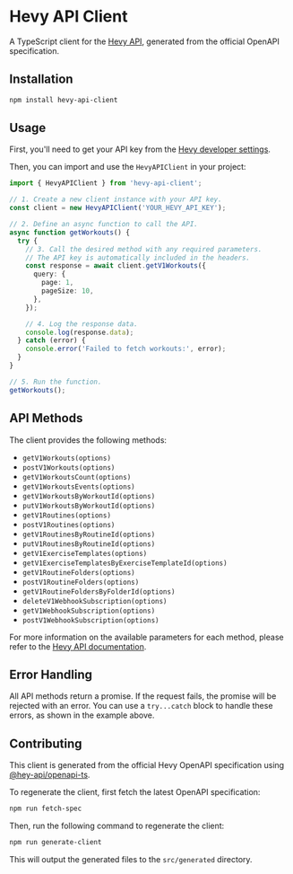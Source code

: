 # Hevy API Client

A TypeScript client for the [Hevy API](https://www.hevy.com/developer), generated from the official OpenAPI specification.

## Installation

```bash
npm install hevy-api-client
```

## Usage

First, you'll need to get your API key from the [Hevy developer settings](https://hevy.com/settings?developer).

Then, you can import and use the `HevyAPIClient` in your project:

```typescript
import { HevyAPIClient } from 'hevy-api-client';

// 1. Create a new client instance with your API key.
const client = new HevyAPIClient('YOUR_HEVY_API_KEY');

// 2. Define an async function to call the API.
async function getWorkouts() {
  try {
    // 3. Call the desired method with any required parameters.
    // The API key is automatically included in the headers.
    const response = await client.getV1Workouts({
      query: {
        page: 1,
        pageSize: 10,
      },
    });

    // 4. Log the response data.
    console.log(response.data);
  } catch (error) {
    console.error('Failed to fetch workouts:', error);
  }
}

// 5. Run the function.
getWorkouts();
```

## API Methods

The client provides the following methods:

*   `getV1Workouts(options)`
*   `postV1Workouts(options)`
*   `getV1WorkoutsCount(options)`
*   `getV1WorkoutsEvents(options)`
*   `getV1WorkoutsByWorkoutId(options)`
*   `putV1WorkoutsByWorkoutId(options)`
*   `getV1Routines(options)`
*   `postV1Routines(options)`
*   `getV1RoutinesByRoutineId(options)`
*   `putV1RoutinesByRoutineId(options)`
*   `getV1ExerciseTemplates(options)`
*   `getV1ExerciseTemplatesByExerciseTemplateId(options)`
*   `getV1RoutineFolders(options)`
*   `postV1RoutineFolders(options)`
*   `getV1RoutineFoldersByFolderId(options)`
*   `deleteV1WebhookSubscription(options)`
*   `getV1WebhookSubscription(options)`
*   `postV1WebhookSubscription(options)`

For more information on the available parameters for each method, please refer to the [Hevy API documentation](https://www.hevy.com/developer).

## Error Handling

All API methods return a promise. If the request fails, the promise will be rejected with an error. You can use a `try...catch` block to handle these errors, as shown in the example above.

## Contributing

This client is generated from the official Hevy OpenAPI specification using [@hey-api/openapi-ts](https://hey-api.com/openapi-ts).

To regenerate the client, first fetch the latest OpenAPI specification:

```bash
npm run fetch-spec
```

Then, run the following command to regenerate the client:

```bash
npm run generate-client
```

This will output the generated files to the `src/generated` directory.
